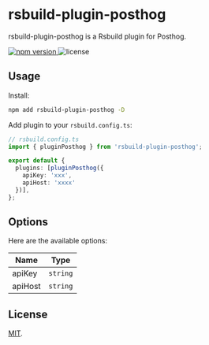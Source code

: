 # rsbuild-plugin-posthog

rsbuild-plugin-posthog is a Rsbuild plugin for Posthog.

<p>
  <a href="https://npmjs.com/package/rsbuild-plugin-example">
   <img src="https://img.shields.io/npm/v/rsbuild-plugin-posthog?style=flat-square&colorA=564341&colorB=EDED91" alt="npm version" />
  </a>
    <img src="https://img.shields.io/badge/License-MIT-blue.svg?style=flat-square&colorA=564341&colorB=EDED91" alt="license" />
</p>

## Usage

Install:

```bash
npm add rsbuild-plugin-posthog -D
```

Add plugin to your `rsbuild.config.ts`:

```ts
// rsbuild.config.ts
import { pluginPosthog } from 'rsbuild-plugin-posthog';

export default {
  plugins: [pluginPosthog({
    apiKey: 'xxx',
    apiHost: 'xxxx'
  })],
};
```

## Options

Here are the available options:

| Name | Type      |
| ---- | --------- |
| apiKey  | `string`  |
| apiHost  | `string` |

## License

[MIT](./LICENSE).
